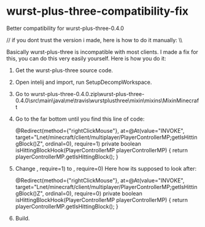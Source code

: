 # wurst-plus-three-compatibility-fix
Better compatibility for wurst-plus-three-0.4.0


// if you dont trust the version i made, here is how to do it manually: \\\


Basically wurst-plus-three is incompatible with most clients. I made a fix for this, you can do this very easily yourself. Here is how you do it:

1. Get the wurst-plus-three source code.
2. Open intelij and import, run SetupDecompWorkspace.
3. Go to wurst-plus-three-0.4.0.zip\wurst-plus-three-0.4.0\src\main\java\me\travis\wurstplusthree\mixin\mixins\MixinMinecraft
4. Go to the far bottom until you find this line of code:

    @Redirect(method={"rightClickMouse"}, at=@At(value="INVOKE", target="Lnet/minecraft/client/multiplayer/PlayerControllerMP;getIsHittingBlock()Z", ordinal=0), require=1)
    private boolean isHittingBlockHook(PlayerControllerMP playerControllerMP) {
        return playerControllerMP.getIsHittingBlock();
    }
5. Change  , require=1) to , require=0) Here how its supposed to look after:

    @Redirect(method={"rightClickMouse"}, at=@At(value="INVOKE", target="Lnet/minecraft/client/multiplayer/PlayerControllerMP;getIsHittingBlock()Z", ordinal=0), require=0)
    private boolean isHittingBlockHook(PlayerControllerMP playerControllerMP) {
        return playerControllerMP.getIsHittingBlock();
    }

6. Build. 

